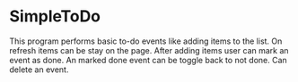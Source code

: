 # SimpleToDo
This program performs basic to-do events like adding items to the list.
On refresh items can be stay on the page.
After adding items user can mark an event as done.
An marked done event can be toggle back to not done.
Can delete an event.
